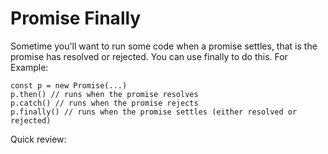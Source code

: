 # Promise Finally

Sometime you'll want to run some code when a promise settles, that is the promise has resolved or rejected. You can use finally to do this. For Example:

```JS
const p = new Promise(...)
p.then() // runs when the promise resolves
p.catch() // runs when the promise rejects
p.finally() // runs when the promise settles (either resolved or rejected)
```

Quick review:
